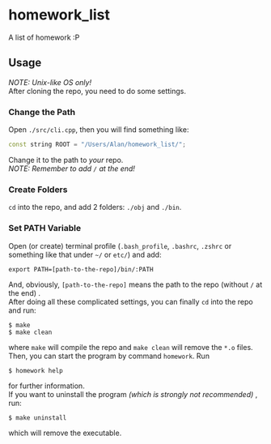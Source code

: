 # homework_list
A list of homework :P

## Usage
*NOTE: Unix-like OS only!*  
After cloning the repo, you need to do some settings.
### Change the Path
Open `./src/cli.cpp`, then you will find something like:
```cpp
const string ROOT = "/Users/Alan/homework_list/";
```
Change it to the path to *your* repo.  
*NOTE: Remember to add `/` at the end!*
### Create Folders
`cd` into the repo, and add 2 folders: `./obj` and `./bin`.
### Set PATH Variable
Open (or create) terminal profile (`.bash_profile`, `.bashrc`, `.zshrc` or something like that under `~/` or `etc/`) and add:
```shell
export PATH=[path-to-the-repo]/bin/:PATH
```
And, obviously, `[path-to-the-repo]` means the path to the repo (without `/` at the end) .  
After doing all these complicated settings, you can finally `cd` into the repo and run:
```shell
$ make
$ make clean
```
where `make` will compile the repo and `make clean` will remove the `*.o` files.  
Then, you can start the program by command `homework`. Run
```shell
$ homework help
```
for further information.  
If you want to uninstall the program *(which is strongly not recommended)* , run:
```shell
$ make uninstall
```
which will remove the executable.
